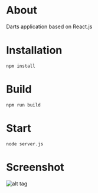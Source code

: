 # About

Darts application based on React.js

# Installation

    npm install

# Build

    npm run build

# Start

    node server.js
    
# Screenshot

![alt tag](https://cloud.githubusercontent.com/assets/1371337/10071670/fcb6f4c0-62d4-11e5-8866-8f2a126edac8.jpg)
